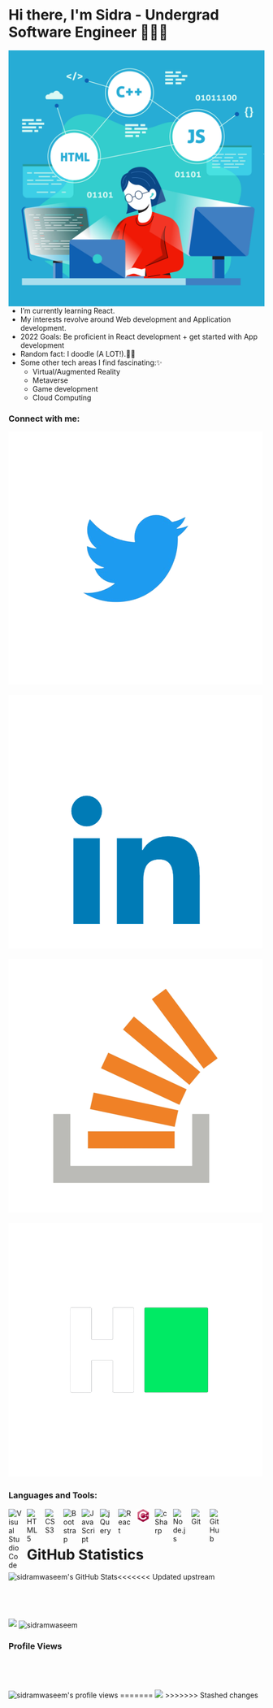 # Hi there, I'm Sidra - Undergrad Software Engineer 👩🏻‍💻


<img src="./img/codePic.jpg" align="right"/>

<div align="left">

  - I’m currently learning React.
  - My interests revolve around Web development and Application development.
  - 2022 Goals: Be proficient in React development + get started with App development
  - Random fact: I doodle (A LOT!).✍🏻
  - Some other tech areas I find fascinating:✨
    - Virtual/Augmented Reality
    - Metaverse
    - Game development
    - Cloud Computing

</div>

### Connect with me:

[![website](./img/twitter.png)](https://twitter.com/sidramwaseem#gh-light-mode-only)
&nbsp;&nbsp;
[![website](./img/linkedin.png)](https://linkedin.com/in/sidramwaseem#gh-light-mode-only)
&nbsp;&nbsp;
[![website](./img/stackoverflow.png)](https://stackoverflow.com/users/15072792/sidramwaseem)
&nbsp;&nbsp;
[![website](./img/hackerrank.png)](https://www.hackerrank.com/sidramwaseem)


### Languages and Tools:

<img align="left" alt="Visual Studio Code" width="26px" src="https://cdn.jsdelivr.net/gh/devicons/devicon/icons/vscode/vscode-original.svg" style="padding-right:10px;" />
<img align="left" alt="HTML5" width="26px" src="https://cdn.jsdelivr.net/gh/devicons/devicon/icons/html5/html5-original.svg" style="padding-right:10px;" />
<img align="left" alt="CSS3" width="26px" src="https://cdn.jsdelivr.net/gh/devicons/devicon/icons/css3/css3-original.svg" style="padding-right:10px;"/>
<img align="left" alt="Bootstrap" width="26px" src="https://cdn.jsdelivr.net/gh/devicons/devicon/icons/bootstrap/bootstrap-original.svg" style="padding-right:10px;" />
<img align="left" alt="JavaScript" width="26px" src="https://cdn.jsdelivr.net/gh/devicons/devicon/icons/javascript/javascript-original.svg" style="padding-right:10px;" />
<img align="left" alt="jQuery" width="26px" src="https://cdn.jsdelivr.net/gh/devicons/devicon/icons/jquery/jquery-original.svg" style="padding-right:10px;" />
<img align="left" alt="React" width="26px" src="https://cdn.jsdelivr.net/gh/devicons/devicon/icons/react/react-original.svg" style="padding-right:10px;" />
<img align="left" alt="cplusplus" width="26px" src="https://raw.githubusercontent.com/devicons/devicon/master/icons/cplusplus/cplusplus-original.svg" style="padding-right:10px;" />
<img align="left" alt="cSharp" width="26px" src="https://cdn.jsdelivr.net/gh/devicons/devicon/icons/csharp/csharp-original.svg" style="padding-right:10px;" />
<img align="left" alt="Node.js" width="26px" src="https://cdn.jsdelivr.net/gh/devicons/devicon/icons/nodejs/nodejs-original.svg" style="padding-right:10px;" />
<img align="left" alt="Git" width="26px" src="https://cdn.jsdelivr.net/gh/devicons/devicon/icons/git/git-original.svg" style="padding-right:10px;" />
<img align="left" alt="GitHub" width="26px" src="https://user-images.githubusercontent.com/3369400/139447912-e0f43f33-6d9f-45f8-be46-2df5bbc91289.png" style="padding-right:10px;" />
<br />
<br />

# GitHub Statistics

  <img align="left" alt="sidramwaseem's GitHub Stats" src="https://github-readme-stats.vercel.app/api?username=sidramwaseem&show_icons=true&hide_border=false&title_color=ff652f&icon_color=FFE400&bg_color=09131B&text_color=ffffff&border_color=0c1a25" />

<<<<<<< Updated upstream

<img src="https://github-readme-stats.vercel.app/api/top-langs/?username=sidramwaseem&show_icons=true&hide_border=false&title_color=ff652f&icon_color=FFE400&bg_color=09131B&text_color=ffffff&border_color=0c1a25" width="350" style="margin-top:60px" />

<img align="center" src="https://github-readme-streak-stats.herokuapp.com/?user=sidramwaseem&theme=dark&background=09131B&date_format=M%20j%5B%2C%20Y%5D" alt="sidramwaseem" />


### Profile Views
<img src="https://komarev.com/ghpvc/?username=sidramwaseem&label=Profile%20views&color=0e75b6&style=flat" alt="sidramwaseem's profile views" /> 
=======
<img src="https://github-readme-stats.vercel.app/api/top-langs/?username=sidramwaseem&show_icons=true&hide_border=false&title_color=ff652f&icon_color=FFE400&bg_color=09131B&text_color=ffffff&border_color=0c1a25" width="350" style="margin-top:60px" />
>>>>>>> Stashed changes
